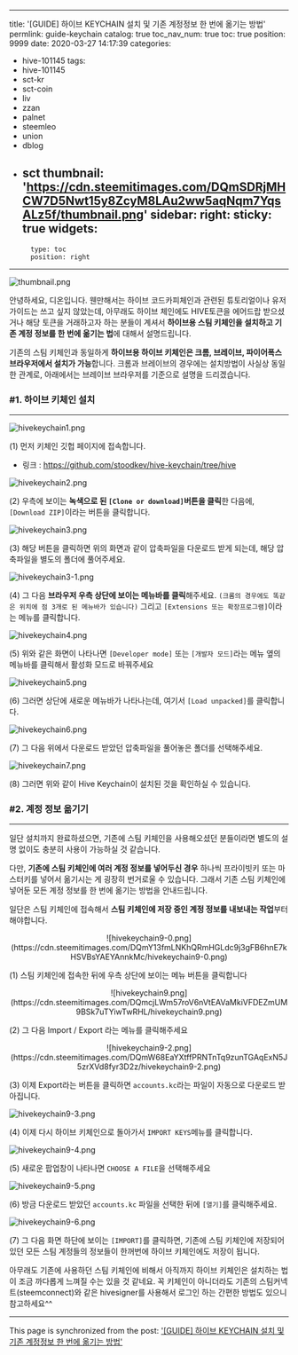 
---
title: '[GUIDE] 하이브 KEYCHAIN 설치 및 기존 계정정보 한 번에 옮기는 방법'
permlink: guide-keychain
catalog: true
toc_nav_num: true
toc: true
position: 9999
date: 2020-03-27 14:17:39
categories:
- hive-101145
tags:
- hive-101145
- sct-kr
- sct-coin
- liv
- zzan
- palnet
- steemleo
- union
- dblog
- sct
thumbnail: 'https://cdn.steemitimages.com/DQmSDRjMHCW7D5Nwt15y8ZcyM8LAu2ww5aqNqm7YqsALz5f/thumbnail.png'
sidebar:
    right:
        sticky: true
widgets:
    -
        type: toc
        position: right
---


![thumbnail.png](https://cdn.steemitimages.com/DQmSDRjMHCW7D5Nwt15y8ZcyM8LAu2ww5aqNqm7YqsALz5f/thumbnail.png)

안녕하세요, 디온입니다. 웬만해서는 하이브 코드카피체인과 관련된 튜토리얼이나 유저 가이드는 쓰고 싶지 않았는데, 아무래도 하이브 체인에도 HIVE토큰을 에어드랍 받으셨거나 해당 토큰을 거래하고자 하는 분들이 계셔서 **하이브용 스팀 키체인을 설치하고 기존 계정 정보를 한 번에 옮기는 법**에 대해서 설명드립니다.

기존의 스팀 키체인과 동일하게 **하이브용 하이브 키체인은 크롬, 브레이브, 파이어폭스 브라우저에서 설치가 가능**합니다. 크롬과 브레이브의 경우에는 설치방법이 사실상 동일한 관계로, 아래에서는 브레이브 브라우저를 기준으로 설명을 드리겠습니다.

### #1. 하이브 키체인 설치
---

![hivekeychain1.png](https://cdn.steemitimages.com/DQmQonpNwAiXEeNxbgtLAUeYoms5Dv4j5bma4HZosxXE1Qf/hivekeychain1.png)

(1) 먼저 키체인 깃헙 페이지에 접속합니다.

- 링크 : https://github.com/stoodkev/hive-keychain/tree/hive

![hivekeychain2.png](https://cdn.steemitimages.com/DQmPE3s7PwziPJfFp841Nwk7x4wHRqaBvuW4kdE8N8egrm1/hivekeychain2.png)

(2) 우측에 보이는 **녹색으로 된 `[Clone or download]`버튼을 클릭**한 다음에, `[Download ZIP]`이라는 버튼을 클릭합니다.


![hivekeychain3.png](https://cdn.steemitimages.com/DQmZKLzoFateCUpfuAzNCRFYnMuW5KV2zFoiGQaNBPJAvAY/hivekeychain3.png)

(3) 해당 버튼을 클릭하면 위의 화면과 같이 압축파일을 다운로드 받게 되는데, 해당 압축파일을 별도의 폴더에 풀어주세요.

![hivekeychain3-1.png](https://cdn.steemitimages.com/DQmSN7phzhdgoVb9fQvmr2fM6akEcFHw1gnLQcTo2vtkV66/hivekeychain3-1.png)

(4) 그 다음 **브라우저 우측 상단에 보이는 메뉴바를 클릭**해주세요. `(크롬의 경우에도 똑같은 위치에 점 3개로 된 메뉴바가 있습니다)` 그리고 `[Extensions 또는 확장프로그램]`이라는 메뉴를 클릭합니다.

![hivekeychain4.png](https://cdn.steemitimages.com/DQmcyuiuDXXBfoNFxh97XdnmsZ9D82RBrh8dbvKPNHY9k5E/hivekeychain4.png)

(5) 위와 같은 화면이 나타나면 `[Developer mode]` 또는 `[개발자 모드]`라는 메뉴 옆의 메뉴바를 클릭해서 활성화 모드로 바꿔주세요

![hivekeychain5.png](https://cdn.steemitimages.com/DQmP62BSPiZU2XGFLaN5oQXpDNAs4dG4HJM6tKk74EMwFBt/hivekeychain5.png)

(6) 그러면 상단에 새로운 메뉴바가 나타나는데, 여기서 `[Load unpacked]`를 클릭합니다.

![hivekeychain6.png](https://cdn.steemitimages.com/DQmNbo5D8vVQfrTEpa8LbJ3fTQPdLZ4XZaMKAxza4wNk1xy/hivekeychain6.png)

(7) 그 다음 위에서 다운로드 받았던 압축파일을 풀어놓은 폴더를 선택해주세요.

![hivekeychain7.png](https://cdn.steemitimages.com/DQmV7bb8tKrT5ArYJJ5qHY5xLhr2wB8ePTB7atW4XBXKSs7/hivekeychain7.png)

(8) 그러면 위와 같이 Hive Keychain이 설치된 것을 확인하실 수 있습니다.


### #2. 계정 정보 옮기기
---

일단 설치까지 완료하셨으면, 기존에 스팀 키체인을 사용해오셨던 분들이라면 별도의 설명 없이도 충분히 사용이 가능하실 것 같습니다. 

다만, **기존에 스팀 키체인에 여러 계정 정보를 넣어두신 경우** 하나씩 프라이빗키 또는 마스터키를 넣어서 옮기시는 게 굉장히 번거로울 수 있습니다. 그래서 기존 스팀 키체인에 넣어둔 모든 계정 정보를 한 번에 옮기는 방법을 안내드립니다.

일단은 스팀 키체인에 접속해서 **스팀 키체인에 저장 중인 계정 정보를 내보내는 작업**부터 해야합니다.

<center>![hivekeychain9-0.png](https://cdn.steemitimages.com/DQmY13fmLNKhQRmHGLdc9j3gFB6hnE7kHSVBsYAEYAnnkMc/hivekeychain9-0.png)</center>

(1) 스팀 키체인에 접속한 뒤에 우측 상단에 보이는 메뉴 버튼을 클릭합니다

<center>![hivekeychain9.png](https://cdn.steemitimages.com/DQmcjLWm57roV6nVtEAVaMkiVFDEZmUM9BSk7uTYiwTwRHL/hivekeychain9.png)</center> 

(2) 그 다음 Import / Export 라는 메뉴를 클릭해주세요

<center>![hivekeychain9-2.png](https://cdn.steemitimages.com/DQmW68EaYXtffPRNTnTq9zunTGAqExN5J5zrXVd8fyr3D2z/hivekeychain9-2.png)</center>

(3) 이제 Export라는 버튼을 클릭하면 `accounts.kc`라는 파일이 자동으로 다운로드 받아집니다.


![hivekeychain9-3.png](https://cdn.steemitimages.com/DQmWzUvff4maYZig3xkYuefwHk2jgvewKY7neBEG7YB5qXt/hivekeychain9-3.png)

(4) 이제 다시 하이브 키체인으로 돌아가서 `IMPORT KEYS`메뉴를 클릭합니다.



![hivekeychain9-4.png](https://cdn.steemitimages.com/DQmR9Bf9x7yFJazPaSDgKzvo6By4s3VTAR9z1osHDMe272j/hivekeychain9-4.png)

(5) 새로운 팝업창이 나타나면 `CHOOSE A FILE`을 선택해주세요


![hivekeychain9-5.png](https://cdn.steemitimages.com/DQmcRgaNRM3DHLc7QQg84Fiznz1YrPpLSmt9wXGXJXyjWrY/hivekeychain9-5.png)

(6) 방금 다운로드 받았던 `accounts.kc` 파일을 선택한 뒤에 `[열기]`를 클릭해주세요.

![hivekeychain9-6.png](https://cdn.steemitimages.com/DQmUHwhjh9HBp119eWAPRbN5NidFQv39oFxVjDkMRkkuonU/hivekeychain9-6.png)

(7) 그 다음 화면 하단에 보이는 `[IMPORT]`를 클릭하면, 기존에 스팀 키체인에 저장되어 있던 모든 스팀 계정들의 정보들이 한꺼번에 하이브 키체인에도 저장이 됩니다.


아무래도 기존에 사용하던 스팀 키체인에 비해서 아직까지 하이브 키체인은 설치하는 법이 조금 까다롭게 느껴질 수는 있을 것 같네요. 꼭 키체인이 아니더라도 기존의 스팀커넥트(steemconnect)와 같은 hivesigner를 사용해서 로그인 하는 간편한 방법도 있으니 참고하세요^^

- - -

This page is synchronized from the post: ['[GUIDE] 하이브 KEYCHAIN 설치 및 기존 계정정보 한 번에 옮기는 방법'](https://steemit.com/@donekim/guide-keychain)
